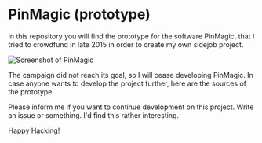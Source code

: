PinMagic (prototype)
====================

In this repository you will find the prototype
for the software PinMagic, that I tried to crowdfund
in late 2015 in order to create my own sidejob project.

![Screenshot of PinMagic](https://i.imgur.com/bsK7ivi.png)

The campaign did not reach its goal, so I will cease
developing PinMagic.
In case anyone wants to develop the project further,
here are the sources of the prototype.

Please inform me if you want to continue development
on this project. Write an issue or something. I'd find
this rather interesting.


Happy Hacking!

